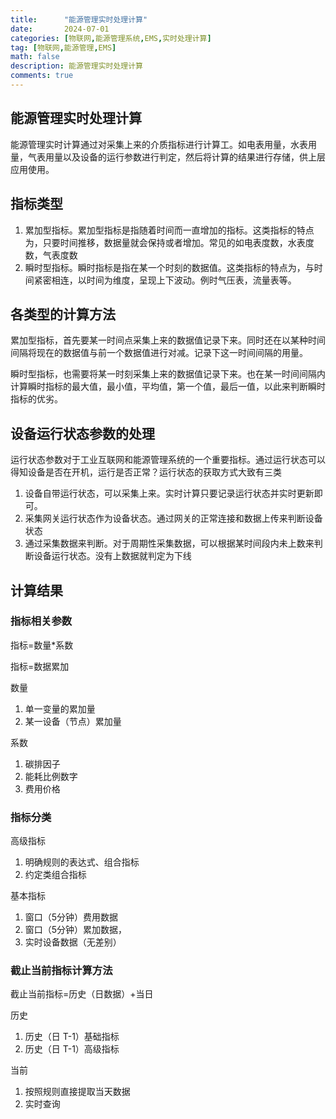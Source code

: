 ```yaml
---
title:      "能源管理实时处理计算"
date:       2024-07-01
categories: [物联网,能源管理系统,EMS,实时处理计算]
tag: [物联网,能源管理,EMS]
math: false
description: 能源管理实时处理计算
comments: true
---
```


## 能源管理实时处理计算

能源管理实时计算通过对采集上来的介质指标进行计算工。如电表用量，水表用量，气表用量以及设备的运行参数进行判定，然后将计算的结果进行存储，供上层应用使用。

## 指标类型

1. 累加型指标。累加型指标是指随着时间而一直增加的指标。这类指标的特点为，只要时间推移，数据量就会保持或者增加。常见的如电表度数，水表度数，气表度数
2. 瞬时型指标。瞬时指标是指在某一个时刻的数据值。这类指标的特点为，与时间紧密相连，以时间为维度，呈现上下波动。例时气压表，流量表等。

## 各类型的计算方法
累加型指标，首先要某一时间点采集上来的数据值记录下来。同时还在以某种时间间隔将现在的数据值与前一个数据值进行对减。记录下这一时间间隔的用量。

瞬时型指标，也需要将某一时刻采集上来的数据值记录下来。也在某一时间间隔内计算瞬时指标的最大值，最小值，平均值，第一个值，最后一值，以此来判断瞬时指标的优劣。

## 设备运行状态参数的处理
运行状态参数对于工业互联网和能源管理系统的一个重要指标。通过运行状态可以得知设备是否在开机，运行是否正常？运行状态的获取方式大致有三类
1. 设备自带运行状态，可以采集上来。实时计算只要记录运行状态并实时更新即可。
2. 采集网关运行状态作为设备状态。通过网关的正常连接和数据上传来判断设备状态
3. 通过采集数据来判断。对于周期性采集数据，可以根据某时间段内未上数来判断设备运行状态。没有上数据就判定为下线

## 计算结果
### 指标相关参数
指标=数量*系数

指标=数据累加

数量
1. 单一变量的累加量
2.  某一设备（节点）累加量
 
系数
1. 碳排因子
2. 能耗比例数字
3. 费用价格

### 指标分类

高级指标
1. 明确规则的表达式、组合指标
2. 约定类组合指标

基本指标
1. 窗口（5分钟）费用数据
2. 窗口（5分钟）累加数据，
3. 实时设备数据（无差别）

### 截止当前指标计算方法

截止当前指标=历史（日数据）+当日

历史
1. 历史（日 T-1）基础指标
2. 历史（日 T-1）高级指标

当前
1. 按照规则直接提取当天数据
2. 实时查询
